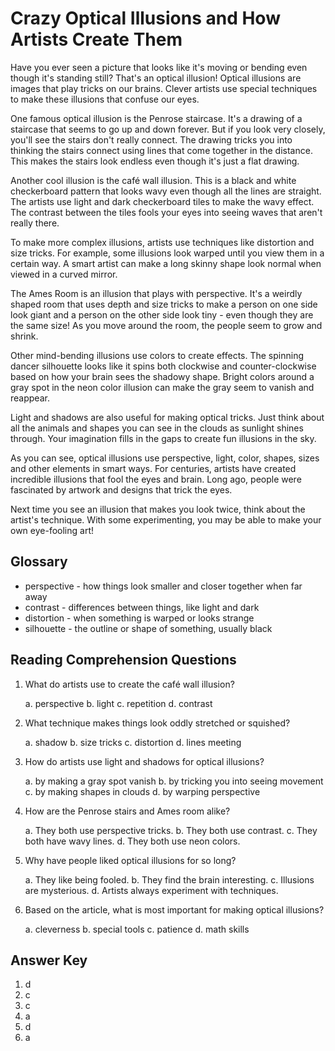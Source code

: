# Crazy Optical Illusions and How Artists Create Them

Have you ever seen a picture that looks like it's moving or bending even though it's standing still? That's an optical illusion! Optical illusions are images that play tricks on our brains. Clever artists use special techniques to make these illusions that confuse our eyes.

One famous optical illusion is the Penrose staircase. It's a drawing of a staircase that seems to go up and down forever. But if you look very closely, you'll see the stairs don't really connect. The drawing tricks you into thinking the stairs connect using lines that come together in the distance. This makes the stairs look endless even though it's just a flat drawing.

Another cool illusion is the café wall illusion. This is a black and white checkerboard pattern that looks wavy even though all the lines are straight. The artists use light and dark checkerboard tiles to make the wavy effect. The contrast between the tiles fools your eyes into seeing waves that aren't really there.

To make more complex illusions, artists use techniques like distortion and size tricks. For example, some illusions look warped until you view them in a certain way. A smart artist can make a long skinny shape look normal when viewed in a curved mirror.

The Ames Room is an illusion that plays with perspective. It's a weirdly shaped room that uses depth and size tricks to make a person on one side look giant and a person on the other side look tiny - even though they are the same size! As you move around the room, the people seem to grow and shrink.

Other mind-bending illusions use colors to create effects. The spinning dancer silhouette looks like it spins both clockwise and counter-clockwise based on how your brain sees the shadowy shape. Bright colors around a gray spot in the neon color illusion can make the gray seem to vanish and reappear.

Light and shadows are also useful for making optical tricks. Just think about all the animals and shapes you can see in the clouds as sunlight shines through. Your imagination fills in the gaps to create fun illusions in the sky.

As you can see, optical illusions use perspective, light, color, shapes, sizes and other elements in smart ways. For centuries, artists have created incredible illusions that fool the eyes and brain. Long ago, people were fascinated by artwork and designs that trick the eyes.

Next time you see an illusion that makes you look twice, think about the artist's technique. With some experimenting, you may be able to make your own eye-fooling art!

## Glossary

- perspective - how things look smaller and closer together when far away
- contrast - differences between things, like light and dark
- distortion - when something is warped or looks strange
- silhouette - the outline or shape of something, usually black

## Reading Comprehension Questions

1. What do artists use to create the café wall illusion?

   a. perspective
   b. light
   c. repetition
   d. contrast

2. What technique makes things look oddly stretched or squished?

   a. shadow
   b. size tricks
   c. distortion
   d. lines meeting

3. How do artists use light and shadows for optical illusions?

   a. by making a gray spot vanish
   b. by tricking you into seeing movement
   c. by making shapes in clouds
   d. by warping perspective

4. How are the Penrose stairs and Ames room alike?

   a. They both use perspective tricks.
   b. They both use contrast.
   c. They both have wavy lines.
   d. They both use neon colors.

5. Why have people liked optical illusions for so long?

   a. They like being fooled.
   b. They find the brain interesting.
   c. Illusions are mysterious.
   d. Artists always experiment with techniques.

6. Based on the article, what is most important for making optical illusions?

   a. cleverness
   b. special tools
   c. patience
   d. math skills

## Answer Key

1. d
2. c
3. c
4. a
5. d
6. a
